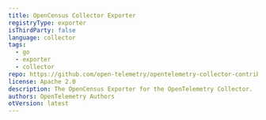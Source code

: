 ```yaml
---
title: OpenCensus Collector Exporter
registryType: exporter
isThirdParty: false
language: collector
tags:
  - go
  - exporter
  - collector
repo: https://github.com/open-telemetry/opentelemetry-collector-contrib/tree/main/exporter/opencensusexporter
license: Apache 2.0
description: The OpenCensus Exporter for the OpenTelemetry Collector.
authors: OpenTelemetry Authors
otVersion: latest
---
```


